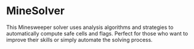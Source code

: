 # MineSolver
This Minesweeper solver uses analysis algorithms and strategies to automatically compute safe cells and flags. Perfect for those who want to improve their skills or simply automate the solving process.
